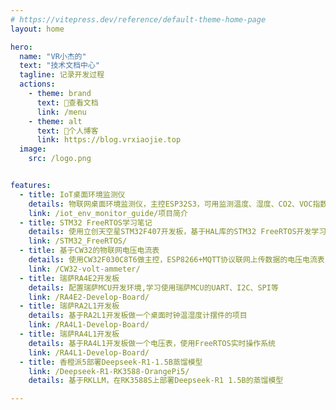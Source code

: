 ```yaml
---
# https://vitepress.dev/reference/default-theme-home-page
layout: home

hero:
  name: "VR小杰的"
  text: "技术文档中心"
  tagline: 记录开发过程
  actions:
    - theme: brand
      text: 📁查看文档
      link: /menu
    - theme: alt
      text: 🔗个人博客
      link: https://blog.vrxiaojie.top
  image:
    src: /logo.png


features:
  - title: IoT桌面环境监测仪
    details: 物联网桌面环境监测仪，主控ESP32S3，可用监测温度、湿度、CO2、VOC指数。可通过WIFI传输数据到手机及云端
    link: /iot_env_monitor_guide/项目简介
  - title: STM32 FreeRTOS学习笔记
    details: 使用立创天空星STM32F407开发板，基于HAL库的STM32 FreeRTOS开发学习笔记
    link: /STM32_FreeRTOS/
  - title: 基于CW32的物联网电压电流表
    details: 使用CW32F030C8T6做主控，ESP8266+MQTT协议联网上传数据的电压电流表
    link: /CW32-volt-ammeter/
  - title: 瑞萨RA4E2开发板
    details: 配置瑞萨MCU开发环境,学习使用瑞萨MCU的UART、I2C、SPI等
    link: /RA4E2-Develop-Board/
  - title: 瑞萨RA2L1开发板
    details: 基于RA2L1开发板做一个桌面时钟温湿度计摆件的项目
    link: /RA4L1-Develop-Board/
  - title: 瑞萨RA4L1开发板
    details: 基于RA4L1开发板做一个电压表，使用FreeRTOS实时操作系统
    link: /RA4L1-Develop-Board/
  - title: 香橙派5部署Deepseek-R1-1.5B蒸馏模型
    link: /Deepseek-R1-RK3588-OrangePi5/
    details: 基于RKLLM，在RK3588S上部署Deepseek-R1 1.5B的蒸馏模型

---
```


